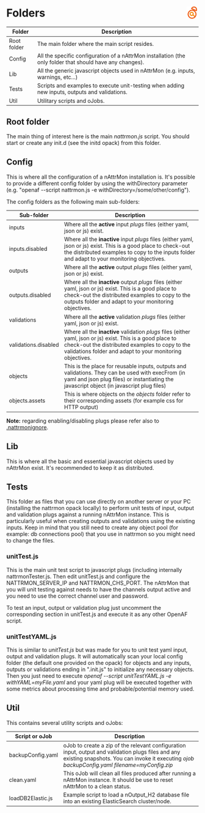 # Folders <a href="/"><img align="right" src="images/logo.png"></a>

| Folder | Description |
|--------|-------------|
|Root folder| The main folder where the main script resides.|
|Config| All the specific configuration of a nAttrMon installation (the only folder that should have any changes). |
|Lib| All the generic javascript objects used in nAttrMon (e.g. inputs, warnings, etc...) |
|Tests| Scripts and examples to execute unit-testing when adding new inputs, outputs and validations. |
|Util| Utilitary scripts and oJobs. |

## Root folder

The main thing of interest here is the main *nattrmon.js* script. You should start or create any init.d (see the initd opack) from this folder. 

## Config

This is where all the configuration of a nAttrMon installation is. It's possible to provide a different config folder by using the withDirectory parameter (e.g. "openaf --script nattrmon.js -e withDirectory=/some/other/config").

The config folders as the following main sub-folders:

| Sub-folder | Description |
|------------|-------------|
| inputs | Where all the **active** input *plugs* files (either yaml, json or js) exist. |
| inputs.disabled | Where all the **inactive** input *plugs* files (either yaml, json or js) exist. This is a good place to check-out the distributed examples to copy to the inputs folder and adapt to your monitoring objectives. |
| outputs| Where all the **active** output *plugs* files (either yaml, json or js) exist. |
| outputs.disabled | Where all the **inactive** output *plugs* files (either yaml, json or js) exist. This is a good place to check-out the distributed examples to copy to the outputs folder and adapt to your monitoring objectives. |
| validations| Where all the **active** validation *plugs* files (either yaml, json or js) exist. |
| validations.disabled | Where all the **inactive** validation *plugs* files (either yaml, json or js) exist. This is a good place to check-out the distributed examples to copy to the validations folder and adapt to your monitoring objectives. 
| objects | This is the place for reusable inputs, outputs and validations. They can be used with execFrom (in yaml and json plug files) or instantiating the javascript object (in javascript plug files) |
| objects.assets | This is where objects on the *objects* folder refer to their corresponding assets (for example css for HTTP output) |

**Note:** regarding enabling/disabling plugs please refer also to [.nattrmonignore](nAttrMon-nattrmonignore).

## Lib

This is where all the basic and essential javascript objects used by nAttrMon exist. It's recommended to keep it as distributed. 

## Tests

This folder as files that you can use directly on another server or your PC (installing the nattrmon opack locally) to perform unit tests of input, output and validation plugs against a running nAttrMon instance. This is particularly useful when creating outputs and validations using the existing inputs. Keep in mind that you still need to create any object pool (for example: db connections pool) that you use in nattrmon so you might need to change the files.

### unitTest.js

This is the main unit test script to javascript plugs (including internally nattrmonTester.js. Then edit unitTest.js and configure the NATTRMON_SERVER_IP and NATTRMON_CHS_PORT. The nAttrMon that you will unit testing against needs to have the channels output active and you need to use the correct channel user and password. 

To test an input, output or validation plug just uncomment the corresponding section in unitTest.js and execute it as any other OpenAF script.

### unitTestYAML.js

This is similar to *unitTest.js* but was made for you to unit test yaml input, output and validation plugs. It will automatically scan your local config folder (the default one provided on the opack) for objects and any inputs, outputs or validations ending in ".init.js" to initialize any necessary objects. Then you just need to execute *openaf --script unitTestYAML.js -e withYAML=myFile.yaml* and your yaml plug will be executed together with some metrics about processing time and probable/potential memory used.

## Util

This contains several utility scripts and oJobs:

| Script or oJob | Description |
|----------------|-------------|
| backupConfig.yaml | oJob to create a zip of the relevant configuration input, output and validation plugs files and any existing snapshots. You can invoke it executing *ojob backupConfig.yaml filename=myConfig.zip* |
| clean.yaml | This oJob will clean all files produced after running a nAttrMon instance. It should be use to reset nAttrMon to a clean status. |
| loadDB2Elastic.js | Example script to load a nOutput_H2 database file into an existing ElasticSearch cluster/node. |